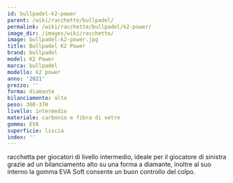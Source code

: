 ```yaml
---
id: bullpadel-k2-power
parent: /wiki/racchette/bullpadel/
permalink: /wiki/racchette/bullpadel/k2-power/
image_dir: /images/wiki/racchette/
image: bullpadel-k2-power.jpg
title: Bullpadel K2 Power
brand: bullpadel
model: K2 Power
marca: bullpadel
modello: k2 power
anno: '2021'
prezzo: ''
forma: diamante
bilanciamento: alto
peso: 360-370
livello: intermedio
materiale: carbonio e fibra di vetro
gomma: EVA
superficie: liscia
index: ''
---
```

racchetta per giocatori di livello intermedio, ideale per il giocatore di sinistra grazie ad un bilanciamento alto su una forma a diamante, inoltre al suo interno la gomma EVA Soft consente un buon controllo del colpo.